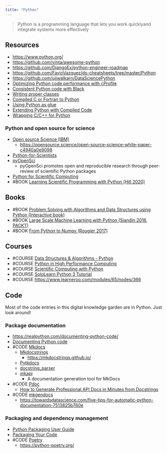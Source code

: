 ```yaml
---
title: "Python"
---
```


> Python is a programming language that lets you work quicklyand integrate systems more effectively

## Resources
- https://www.python.org/
- https://github.com/vinta/awesome-python
- https://github.com/DjangoEx/python-engineer-roadmap
- https://github.com/FavioVazquez/ds-cheatsheets/tree/master/Python
- https://github.com/ujjwalkarn/DataSciencePython
- [Optimizing Python code performance with cProfile](https://blog.alookanalytics.com/2017/03/21/python-profiling-basics/)
- [Consistent Python code with Black](https://www.mattlayman.com/blog/2018/python-code-black/)
- [Writing proper classes](https://aboucaud.github.io/slides/2016/python-classes)
- [Compiled C or Fortran to Python](http://people.duke.edu/~ccc14/sta-663/FromCompiledToPython.html)
- [Using Python as glue](https://docs.scipy.org/doc/numpy-1.13.0/user/c-info.python-as-glue.html)
- [Extending Python with Compiled Code](https://github.com/AstroHackWeek/AstroHackWeek2014/blob/master/day4/ExtendingPython.ipynb)
- [Wrapping C/C++ for Python](https://intermediate-and-advanced-software-carpentry.readthedocs.io/en/latest/c++-wrapping.html)

### Python and open source for science
- [Open source Science (IBM)](https://opensource.science/)
	- https://opensource.science/open-source-science-white-paper-c4940a0e9098
- [Python-for-Scientists](https://github.com/TomNicholas/Python-for-Scientists)
- [pyOpenSci](https://www.pyopensci.org/)
	- pyOpenSci promotes open and reproducible research through peer-review of scientific Python packages
- [Python for Scientific Computing](https://www.msi.umn.edu/tutorials/python-scientific-computing)
- #BOOK [Learning Scientific Programming with Python (Hill 2020)](https://scipython.com/about/the-book/)

## Books
- #BOOK [Problem Solving with Algorithms and Data Structures using Python (Interactive book)](https://runestone.academy/runestone/books/published/pythonds/index.html)
- #BOOK [Large Scale Machine Learning with Python (Sjandin 2016, PACKT)](https://www.packtpub.com/big-data-and-business-intelligence/large-scale-machine-learning-python)
- #BOOK [From Python to Numpy (Rougier 2017)](http://www.labri.fr/perso/nrougier/from-python-to-numpy/)

## Courses
- #COURSE [Data Structures & Algorithms - Python](https://pythonschool.net/category/data-structures-algorithms.html)
- #COURSE [Python in High Performance Computing](https://www.futurelearn.com/courses/python-in-hpc)
- #COURSE [Scientific Computing with Python](https://www.freecodecamp.org/learn/scientific-computing-with-python/)
- #COURSE [SoloLearn Python 3 Tutorial](https://www.sololearn.com/Course/Python/)
- #COURSE https://www.learneroo.com/modules/65/nodes/366

## Code
Most of the code entries in this digital knowledge garden are in Python. Just look around!

### Package documentation
- https://realpython.com/documenting-python-code/
- [Documenting Python code](https://aboucaud.github.io/slides/2016/python-docstrings)
- #CODE [Mkdocs](https://github.com/mkdocs/mkdocs/)
	- [Mkdocstrings](https://github.com/mkdocstrings/mkdocstrings)
		- https://mkdocstrings.github.io/
	- [Pytkdocs](https://github.com/mkdocstrings/pytkdocs)
	- [docstring_parser](https://github.com/rr-/docstring_parser)
	- [mkapi](https://github.com/daizutabi/mkapi)
		- A documentation generation tool for MkDocs
- #CODE [Pdoc](https://pdoc.dev/)
	- [How to Generate Professional API Docs in Minutes from Docstrings](https://towardsdatascience.com/how-to-generate-professional-api-docs-in-minutes-from-docstrings-aed0341bbda7)
- #CODE [mkgendocs](https://github.com/davidenunes/mkgendocs)
	- https://towardsdatascience.com/five-tips-for-automatic-python-documentation-7513825b760e

### Packaging and dependency management
- [Python Packaging User Guide](https://packaging.python.org/en/latest/)
- [Packaging Your Code](https://docs.python-guide.org/shipping/packaging/)
- #CODE [Poetry](https://github.com/python-poetry/poetry)
	- https://python-poetry.org/